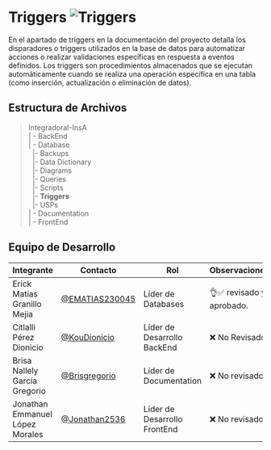 # Triggers  ![Triggers](https://img.shields.io/badge/MySQL-005C84?style=for-the-badge&logo=mysql&logoColor=white)


 En el apartado de triggers en la documentación del proyecto detalla los disparadores o triggers utilizados en la base de datos para automatizar acciones o realizar validaciones específicas en respuesta a eventos definidos. Los triggers son procedimientos almacenados que se ejecutan automáticamente cuando se realiza una operación específica en una tabla (como inserción, actualización o eliminación de datos).



## Estructura de Archivos

>IntegradoraI-InsA<br>
>| - BackEnd <br>
>| - Database<br>
>&nbsp;&nbsp;|- Backups<br>
>&nbsp;&nbsp;|- Data Dictionary<br>
>&nbsp;&nbsp;|- Diagrams<br>
>&nbsp;&nbsp;|- Queries<br>
>&nbsp;&nbsp;|- Scripts<br>
>&nbsp;&nbsp;|- **Triggers**<br>
>&nbsp;&nbsp;|- USPs<br>
>| - Documentation<br>
>| - FrontEnd
## Equipo de Desarrollo

|Integrante|Contacto|Rol|Observaciones|
|------------|--------|---|---|
|Erick Matias Granillo Mejia|[@EMATIAS230045](https://github.com/EMATIAS230045)|Líder de Databases|👌✅ revisado y aprobado.|
|Citlalli Pérez Dionicio|[@KouDionicio](https://github.com/KouDionicio)|Líder de Desarrollo BackEnd|❌ No Revisado.|
|Brisa Nallely García Gregorio|[@Brisgregorio](https://github.com/Brisgregorio)|Líder de Documentation|❌ No revisado |
|Jonathan Emmanuel López Morales|[@Jonathan2536](https://github.com/Jonathan2536)|Líder de Desarrollo FrontEnd|❌ No revisado|
